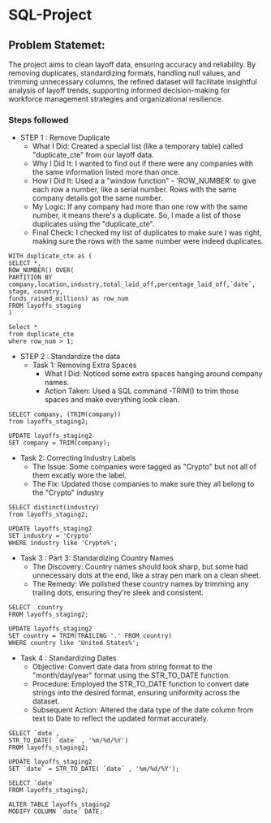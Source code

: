 # SQL-Project
## Problem Statemet: 
The project aims to clean layoff data, ensuring accuracy and reliability. By removing duplicates, standardizing formats, handling null values, and trimming unnecessary columns, the refined dataset will facilitate insightful analysis of layoff trends, supporting informed decision-making for workforce management strategies and organizational resilience.

### Steps followed 
- STEP 1 : Remove Duplicate
   - What I Did: Created a special list (like a temporary table) called "duplicate_cte" from our layoff data.
   - Why I Did It: I wanted to find out if there were any companies with the same information listed more than once.
   - How I Did It: Used a a "window function" - 'ROW_NUMBER' to give each row a number, like a serial number. Rows with the same company details got the same number.
   - My Logic: If any company had more than one row with the same number, it means there's a duplicate. So, I made a list of those duplicates using the "duplicate_cte".
   - Final Check: I checked my list of duplicates to make sure I was right, making sure the rows with the same number were indeed duplicates.
```
WITH duplicate_cte as (
SELECT *,
ROW_NUMBER() OVER(
PARTITION BY company,location,industry,total_laid_off,percentage_laid_off,`date`, stage, country,
funds_raised_millions) as row_num
FROM layoffs_staging
)

Select *
from duplicate_cte
where row_num > 1;
```
   
- STEP 2 : Standardize the data
  - Task 1: Removing Extra Spaces
    - What I Did: Noticed some extra spaces hanging around company names.
    - Action Taken: Used a  SQL command -TRIM() to trim those spaces and make everything look clean.
```
SELECT company, (TRIM(company))
from layoffs_staging2;

UPDATE layoffs_staging2
SET company = TRIM(company);
```
  - Task 2: Correcting Industry Labels
    - The Issue: Some companies were tagged as "Crypto" but not all of them excatly wore the label.
    - The Fix: Updated those companies to make sure they all  belong to the "Crypto" industry
```
SELECT distinct(industry)
from layoffs_staging2;

UPDATE layoffs_staging2
SET industry = 'Crypto'
WHERE industry like 'Crypto%';
```
  - Task 3 : Part 3: Standardizing Country Names
    - The Discovery: Country names should look sharp, but some had unnecessary dots at the end, like a stray pen mark on a clean sheet.
    - The Remedy: We polished these country names by trimming any trailing dots, ensuring they're sleek and consistent.
```
SELECT  country 
FROM layoffs_staging2;

UPDATE layoffs_staging2
SET country = TRIM(TRAILING '.' FROM country)
WHERE country like 'United States%';
```
  - Task 4 : Standardizing Dates
    - Objective: Convert date data from string format to the "month/day/year" format using the STR_TO_DATE function.
    - Procedure: Employed the STR_TO_DATE function to convert date strings into the desired format, ensuring uniformity across the dataset.
    - Subsequent Action: Altered the data type of the date column from text to Date to reflect the updated format accurately.
```
SELECT `date`,
STR_TO_DATE( `date` , '%m/%d/%Y')
FROM layoffs_staging2;

UPDATE layoffs_staging2
SET `date` = STR_TO_DATE( `date` , '%m/%d/%Y');

SELECT `date`
FROM layoffs_staging2;

ALTER TABLE layoffs_staging2
MODIFY COLUMN `date` DATE; 
```
   
            
     
           
          






        
    



 
